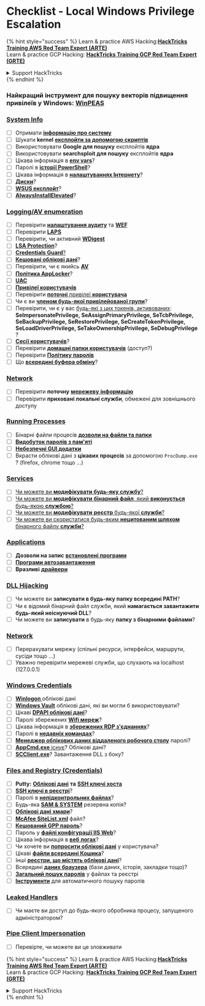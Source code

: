 # Checklist - Local Windows Privilege Escalation

{% hint style="success" %}
Learn & practice AWS Hacking:<img src="/.gitbook/assets/arte.png" alt="" data-size="line">[**HackTricks Training AWS Red Team Expert (ARTE)**](https://training.hacktricks.xyz/courses/arte)<img src="/.gitbook/assets/arte.png" alt="" data-size="line">\
Learn & practice GCP Hacking: <img src="/.gitbook/assets/grte.png" alt="" data-size="line">[**HackTricks Training GCP Red Team Expert (GRTE)**<img src="/.gitbook/assets/grte.png" alt="" data-size="line">](https://training.hacktricks.xyz/courses/grte)

<details>

<summary>Support HackTricks</summary>

* Check the [**subscription plans**](https://github.com/sponsors/carlospolop)!
* **Join the** 💬 [**Discord group**](https://discord.gg/hRep4RUj7f) or the [**telegram group**](https://t.me/peass) or **follow** us on **Twitter** 🐦 [**@hacktricks\_live**](https://twitter.com/hacktricks\_live)**.**
* **Share hacking tricks by submitting PRs to the** [**HackTricks**](https://github.com/carlospolop/hacktricks) and [**HackTricks Cloud**](https://github.com/carlospolop/hacktricks-cloud) github repos.

</details>
{% endhint %}

### **Найкращий інструмент для пошуку векторів підвищення привілеїв у Windows:** [**WinPEAS**](https://github.com/carlospolop/privilege-escalation-awesome-scripts-suite/tree/master/winPEAS)

### [System Info](windows-local-privilege-escalation/#system-info)

* [ ] Отримати [**інформацію про систему**](windows-local-privilege-escalation/#system-info)
* [ ] Шукати **kernel** [**експлойти за допомогою скриптів**](windows-local-privilege-escalation/#version-exploits)
* [ ] Використовувати **Google для пошуку** експлойтів **ядра**
* [ ] Використовувати **searchsploit для пошуку** експлойтів **ядра**
* [ ] Цікава інформація в [**env vars**](windows-local-privilege-escalation/#environment)?
* [ ] Паролі в [**історії PowerShell**](windows-local-privilege-escalation/#powershell-history)?
* [ ] Цікава інформація в [**налаштуваннях Інтернету**](windows-local-privilege-escalation/#internet-settings)?
* [ ] [**Диски**](windows-local-privilege-escalation/#drives)?
* [ ] [**WSUS експлойт**](windows-local-privilege-escalation/#wsus)?
* [ ] [**AlwaysInstallElevated**](windows-local-privilege-escalation/#alwaysinstallelevated)?

### [Logging/AV enumeration](windows-local-privilege-escalation/#enumeration)

* [ ] Перевірити [**налаштування аудиту**](windows-local-privilege-escalation/#audit-settings) та [**WEF**](windows-local-privilege-escalation/#wef)
* [ ] Перевірити [**LAPS**](windows-local-privilege-escalation/#laps)
* [ ] Перевірити, чи активний [**WDigest**](windows-local-privilege-escalation/#wdigest)
* [ ] [**LSA Protection**](windows-local-privilege-escalation/#lsa-protection)?
* [ ] [**Credentials Guard**](windows-local-privilege-escalation/#credentials-guard)[?](windows-local-privilege-escalation/#cached-credentials)
* [ ] [**Кешовані облікові дані**](windows-local-privilege-escalation/#cached-credentials)?
* [ ] Перевірити, чи є якийсь [**AV**](https://github.com/carlospolop/hacktricks/blob/master/windows-hardening/windows-av-bypass/README.md)
* [ ] [**Політика AppLocker**](https://github.com/carlospolop/hacktricks/blob/master/windows-hardening/authentication-credentials-uac-and-efs/README.md#applocker-policy)?
* [ ] [**UAC**](https://github.com/carlospolop/hacktricks/blob/master/windows-hardening/authentication-credentials-uac-and-efs/uac-user-account-control/README.md)
* [ ] [**Привілеї користувачів**](windows-local-privilege-escalation/#users-and-groups)
* [ ] Перевірити [**поточні** привілеї **користувача**](windows-local-privilege-escalation/#users-and-groups)
* [ ] Чи є ви [**членом будь-якої привілейованої групи**](windows-local-privilege-escalation/#privileged-groups)?
* [ ] Перевірити, чи є у вас [будь-які з цих токенів, активованих](windows-local-privilege-escalation/#token-manipulation): **SeImpersonatePrivilege, SeAssignPrimaryPrivilege, SeTcbPrivilege, SeBackupPrivilege, SeRestorePrivilege, SeCreateTokenPrivilege, SeLoadDriverPrivilege, SeTakeOwnershipPrivilege, SeDebugPrivilege** ?
* [ ] [**Сесії користувачів**](windows-local-privilege-escalation/#logged-users-sessions)?
* [ ] Перевірити [**домашні папки користувачів**](windows-local-privilege-escalation/#home-folders) (доступ?)
* [ ] Перевірити [**Політику паролів**](windows-local-privilege-escalation/#password-policy)
* [ ] Що [**всередині буфера обміну**](windows-local-privilege-escalation/#get-the-content-of-the-clipboard)?

### [Network](windows-local-privilege-escalation/#network)

* [ ] Перевірити **поточну** [**мережеву** **інформацію**](windows-local-privilege-escalation/#network)
* [ ] Перевірити **приховані локальні служби**, обмежені для зовнішнього доступу

### [Running Processes](windows-local-privilege-escalation/#running-processes)

* [ ] Бінарні файли процесів [**дозволи на файли та папки**](windows-local-privilege-escalation/#file-and-folder-permissions)
* [ ] [**Видобуток паролів з пам'яті**](windows-local-privilege-escalation/#memory-password-mining)
* [ ] [**Небезпечні GUI додатки**](windows-local-privilege-escalation/#insecure-gui-apps)
* [ ] Вкрасти облікові дані з **цікавих процесів** за допомогою `ProcDump.exe` ? (firefox, chrome тощо ...)

### [Services](windows-local-privilege-escalation/#services)

* [ ] [Чи можете ви **модифікувати будь-яку службу**?](windows-local-privilege-escalation/#permissions)
* [ ] [Чи можете ви **модифікувати** **бінарний файл**, який **виконується** будь-якою **службою**?](windows-local-privilege-escalation/#modify-service-binary-path)
* [ ] [Чи можете ви **модифікувати** **реєстр** будь-якої **служби**?](windows-local-privilege-escalation/#services-registry-modify-permissions)
* [ ] [Чи можете ви скористатися будь-яким **нецитованим шляхом** бінарного файлу **служби**?](windows-local-privilege-escalation/#unquoted-service-paths)

### [**Applications**](windows-local-privilege-escalation/#applications)

* [ ] **Дозволи на запис** [**встановлені програми**](windows-local-privilege-escalation/#write-permissions)
* [ ] [**Програми автозавантаження**](windows-local-privilege-escalation/#run-at-startup)
* [ ] **Вразливі** [**драйвери**](windows-local-privilege-escalation/#drivers)

### [DLL Hijacking](windows-local-privilege-escalation/#path-dll-hijacking)

* [ ] Чи можете ви **записувати в будь-яку папку всередині PATH**?
* [ ] Чи є відомий бінарний файл служби, який **намагається завантажити будь-який неіснуючий DLL**?
* [ ] Чи можете ви **записувати** в будь-яку **папку з бінарними файлами**?

### [Network](windows-local-privilege-escalation/#network)

* [ ] Перерахувати мережу (спільні ресурси, інтерфейси, маршрути, сусіди тощо ...)
* [ ] Уважно перевірити мережеві служби, що слухають на localhost (127.0.0.1)

### [Windows Credentials](windows-local-privilege-escalation/#windows-credentials)

* [ ] [**Winlogon** ](windows-local-privilege-escalation/#winlogon-credentials)облікові дані
* [ ] [**Windows Vault**](windows-local-privilege-escalation/#credentials-manager-windows-vault) облікові дані, які ви могли б використовувати?
* [ ] Цікаві [**DPAPI облікові дані**](windows-local-privilege-escalation/#dpapi)?
* [ ] Паролі збережених [**Wifi мереж**](windows-local-privilege-escalation/#wifi)?
* [ ] Цікава інформація в [**збережених RDP з'єднаннях**](windows-local-privilege-escalation/#saved-rdp-connections)?
* [ ] Паролі в [**недавніх командах**](windows-local-privilege-escalation/#recently-run-commands)?
* [ ] [**Менеджер облікових даних віддаленого робочого столу**](windows-local-privilege-escalation/#remote-desktop-credential-manager) паролі?
* [ ] [**AppCmd.exe** існує](windows-local-privilege-escalation/#appcmd-exe)? Облікові дані?
* [ ] [**SCClient.exe**](windows-local-privilege-escalation/#scclient-sccm)? Завантаження DLL з боку?

### [Files and Registry (Credentials)](windows-local-privilege-escalation/#files-and-registry-credentials)

* [ ] **Putty:** [**Облікові дані**](windows-local-privilege-escalation/#putty-creds) **та** [**SSH ключі хоста**](windows-local-privilege-escalation/#putty-ssh-host-keys)
* [ ] [**SSH ключі в реєстрі**](windows-local-privilege-escalation/#ssh-keys-in-registry)?
* [ ] Паролі в [**непідконтрольних файлах**](windows-local-privilege-escalation/#unattended-files)?
* [ ] Будь-яка [**SAM & SYSTEM**](windows-local-privilege-escalation/#sam-and-system-backups) резервна копія?
* [ ] [**Облікові дані хмари**](windows-local-privilege-escalation/#cloud-credentials)?
* [ ] [**McAfee SiteList.xml**](windows-local-privilege-escalation/#mcafee-sitelist.xml) файл?
* [ ] [**Кешований GPP пароль**](windows-local-privilege-escalation/#cached-gpp-pasword)?
* [ ] Пароль у [**файлі конфігурації IIS Web**](windows-local-privilege-escalation/#iis-web-config)?
* [ ] Цікава інформація в [**веб** **логах**](windows-local-privilege-escalation/#logs)?
* [ ] Чи хочете ви [**попросити облікові дані**](windows-local-privilege-escalation/#ask-for-credentials) у користувача?
* [ ] Цікаві [**файли всередині Кошика**](windows-local-privilege-escalation/#credentials-in-the-recyclebin)?
* [ ] Інші [**реєстри, що містять облікові дані**](windows-local-privilege-escalation/#inside-the-registry)?
* [ ] Всередині [**даних браузера**](windows-local-privilege-escalation/#browsers-history) (бази даних, історія, закладки тощо)?
* [ ] [**Загальний пошук паролів**](windows-local-privilege-escalation/#generic-password-search-in-files-and-registry) у файлах та реєстрі
* [ ] [**Інструменти**](windows-local-privilege-escalation/#tools-that-search-for-passwords) для автоматичного пошуку паролів

### [Leaked Handlers](windows-local-privilege-escalation/#leaked-handlers)

* [ ] Чи маєте ви доступ до будь-якого обробника процесу, запущеного адміністратором?

### [Pipe Client Impersonation](windows-local-privilege-escalation/#named-pipe-client-impersonation)

* [ ] Перевірте, чи можете ви це зловживати

{% hint style="success" %}
Learn & practice AWS Hacking:<img src="/.gitbook/assets/arte.png" alt="" data-size="line">[**HackTricks Training AWS Red Team Expert (ARTE)**](https://training.hacktricks.xyz/courses/arte)<img src="/.gitbook/assets/arte.png" alt="" data-size="line">\
Learn & practice GCP Hacking: <img src="/.gitbook/assets/grte.png" alt="" data-size="line">[**HackTricks Training GCP Red Team Expert (GRTE)**<img src="/.gitbook/assets/grte.png" alt="" data-size="line">](https://training.hacktricks.xyz/courses/grte)

<details>

<summary>Support HackTricks</summary>

* Check the [**subscription plans**](https://github.com/sponsors/carlospolop)!
* **Join the** 💬 [**Discord group**](https://discord.gg/hRep4RUj7f) or the [**telegram group**](https://t.me/peass) or **follow** us on **Twitter** 🐦 [**@hacktricks\_live**](https://twitter.com/hacktricks\_live)**.**
* **Share hacking tricks by submitting PRs to the** [**HackTricks**](https://github.com/carlospolop/hacktricks) and [**HackTricks Cloud**](https://github.com/carlospolop/hacktricks-cloud) github repos.

</details>
{% endhint %}
